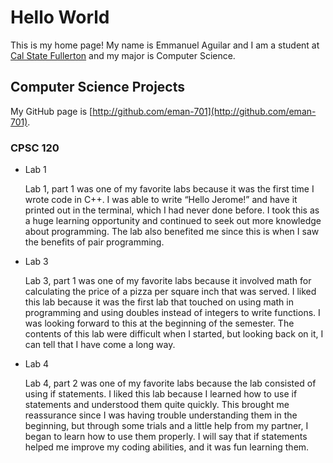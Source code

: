 # Hello World

This is my home page! My name is Emmanuel Aguilar and I am a student at [Cal State Fullerton](http://www.fullerton.edu/) and my major is Computer Science.

## Computer Science Projects

My GitHub page is [http://github.com/eman-701](http://github.com/eman-701).

### CPSC 120

* Lab 1

  Lab 1, part 1 was one of my favorite labs because it was the first time I wrote code in C++. I was able to write “Hello Jerome!” and have it printed out in the terminal, which I had never done before. I took this as a huge learning opportunity and continued to seek out more knowledge about programming. The lab also benefited me since this is when I saw the benefits of pair programming.
  
* Lab 3

  Lab 3, part 1 was one of my favorite labs because it involved math for calculating the price of a pizza per square inch that was served. I liked this lab because it was the first lab that touched on using math in programming and using doubles instead of integers to write functions. I was looking forward to this at the beginning of the semester. The contents of this lab were difficult when I started, but looking back on it, I can tell that I have come a long way.

* Lab 4

  Lab 4, part 2 was one of my favorite labs because the lab consisted of using if statements. I liked this lab because I learned how to use if statements and understood them quite quickly. This brought me reassurance since I was having trouble understanding them in the beginning, but through some trials and a little help from my partner, I began to learn how to use them properly. I will say that if statements helped me improve my coding abilities, and it was fun learning them.

